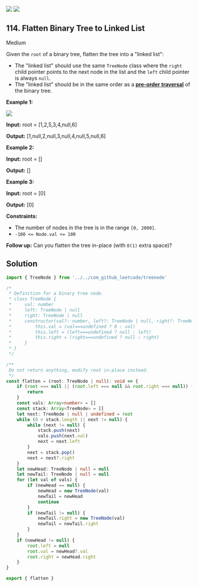 [![](https://img.shields.io/github/stars/javadev/LeetCode-in-All?label=Stars&style=flat-square)](https://github.com/javadev/LeetCode-in-All)
[![](https://img.shields.io/github/forks/javadev/LeetCode-in-All?label=Fork%20me%20on%20GitHub%20&style=flat-square)](https://github.com/javadev/LeetCode-in-All/fork)

## 114\. Flatten Binary Tree to Linked List

Medium

Given the `root` of a binary tree, flatten the tree into a "linked list":

*   The "linked list" should use the same `TreeNode` class where the `right` child pointer points to the next node in the list and the `left` child pointer is always `null`.
*   The "linked list" should be in the same order as a [**pre-order** **traversal**](https://en.wikipedia.org/wiki/Tree_traversal#Pre-order,_NLR) of the binary tree.

**Example 1:**

![](https://assets.leetcode.com/uploads/2021/01/14/flaten.jpg)

**Input:** root = [1,2,5,3,4,null,6]

**Output:** [1,null,2,null,3,null,4,null,5,null,6] 

**Example 2:**

**Input:** root = []

**Output:** [] 

**Example 3:**

**Input:** root = [0]

**Output:** [0] 

**Constraints:**

*   The number of nodes in the tree is in the range `[0, 2000]`.
*   `-100 <= Node.val <= 100`

**Follow up:** Can you flatten the tree in-place (with `O(1)` extra space)?

## Solution

```typescript
import { TreeNode } from '../../com_github_leetcode/treenode'

/*
 * Definition for a binary tree node.
 * class TreeNode {
 *     val: number
 *     left: TreeNode | null
 *     right: TreeNode | null
 *     constructor(val?: number, left?: TreeNode | null, right?: TreeNode | null) {
 *         this.val = (val===undefined ? 0 : val)
 *         this.left = (left===undefined ? null : left)
 *         this.right = (right===undefined ? null : right)
 *     }
 * }
 */

/**
 Do not return anything, modify root in-place instead.
 */
const flatten = (root: TreeNode | null): void => {
    if (root === null || (root.left === null && root.right === null)) {
        return
    }
    const vals: Array<number> = []
    const stack: Array<TreeNode> = []
    let next: TreeNode | null | undefined = root
    while (0 < stack.length || next != null) {
        while (next != null) {
            stack.push(next)
            vals.push(next.val)
            next = next.left
        }
        next = stack.pop()
        next = next?.right
    }
    let newHead: TreeNode | null = null
    let newTail: TreeNode | null = null
    for (let val of vals) {
        if (newHead == null) {
            newHead = new TreeNode(val)
            newTail = newHead
            continue
        }
        if (newTail != null) {
            newTail.right = new TreeNode(val)
            newTail = newTail.right
        }
    }
    if (newHead != null) {
        root.left = null
        root.val = newHead?.val
        root.right = newHead.right
    }
}

export { flatten }
```